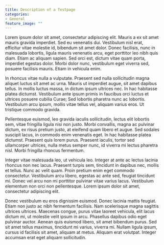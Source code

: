 ```yaml
---
title: Description of a Testpage
categories:
- General
feature_image: ""
---
```


Lorem ipsum dolor sit amet, consectetur adipiscing elit. Mauris a ex sit amet mauris gravida imperdiet. Sed eu venenatis dui. Vestibulum nisl erat, efficitur vitae molestie id, bibendum sit amet dolor. Donec facilisis, nunc in malesuada lobortis, ligula mauris venenatis arcu, eget porttitor leo nibh quis diam. Etiam ac aliquam sapien. Sed orci est, dictum vitae quam porta, imperdiet egestas dolor. Morbi dolor nunc, vestibulum eget viverra sed, posuere facilisis mauris. Etiam in vehicula enim.
<!-- more -->

In rhoncus vitae nulla a vulputate. Praesent sed nulla sollicitudin magna aliquet luctus sit amet ac urna. Mauris ut imperdiet augue, sit amet dapibus tellus. In mollis luctus massa, in dictum ipsum ultrices nec. In hac habitasse platea dictumst. Vestibulum ante ipsum primis in faucibus orci luctus et ultrices posuere cubilia Curae; Sed lobortis pharetra nunc ac lobortis. Vestibulum arcu ipsum, mollis vitae tellus vel, aliquam varius eros. Ut tristique commodo gravida.

Pellentesque euismod, leo gravida iaculis sollicitudin, lectus elit lobortis sem, vitae fringilla ligula nisi non justo. Morbi convallis, magna ac pulvinar dictum, ex risus pretium justo, at eleifend quam libero et augue. Sed sodales suscipit lacus, in commodo enim venenatis eget. In hac habitasse platea dictumst. Praesent quis lorem purus. Praesent iaculis, tortor sed ullamcorper ultrices, nulla metus semper nunc, id viverra mi lectus pharetra nisl. Morbi fringilla rhoncus fermentum.

Integer vitae malesuada leo, ut vehicula leo. Integer at ante ac lectus lacinia rhoncus non nec lacus. Praesent turpis sem, tincidunt in dapibus nec, mollis et tellus. Nunc ac velit quam. Proin pretium enim eget commodo consectetur. Vestibulum arcu libero, egestas ac ante sed, feugiat tincidunt mi. Donec vel arcu non mi porttitor pulvinar vitae varius lacus. Vestibulum elementum non orci non pellentesque. Lorem ipsum dolor sit amet, consectetur adipiscing elit.

Donec vestibulum eu eros dignissim euismod. Donec lacinia mattis feugiat. Etiam non justo ac nibh fermentum facilisis. Nam scelerisque magna sagittis ultrices ultrices. Maecenas congue, purus vitae laoreet vehicula, elit lacus dictum mi, ut molestie velit ipsum in arcu. Phasellus dapibus odio eget pulvinar auctor. Aenean quis euismod libero, sit amet bibendum purus. Sed sit amet tellus maximus, tincidunt mi varius, viverra mi. Nullam ligula ipsum, cursus id facilisis sit amet, aliquam at metus. Aliquam erat volutpat. Integer accumsan erat eget aliquam sollicitudin.